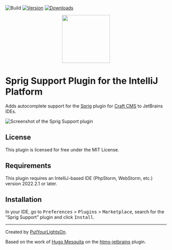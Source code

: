 ![Build](https://github.com/putyourlightson/intellij-sprig-support/workflows/Build/badge.svg)
[![Version](https://img.shields.io/jetbrains/plugin/v/21571-sprig-support)](https://plugins.jetbrains.com/plugin/21571-sprig-support)
[![Downloads](https://img.shields.io/jetbrains/plugin/d/21571-sprig-support)](https://plugins.jetbrains.com/plugin/21571-sprig-support)

<p align="center"><img width="150" src="https://raw.githubusercontent.com/putyourlightson/craft-sprig/v1/src/icon.svg"></p>

# Sprig Support Plugin for the IntelliJ Platform

<!-- Plugin description -->
Adds autocomplete support for the [Sprig](https://putyourlightson.com/plugins/sprig) plugin for [Craft CMS](https://craftcms.com/) to JetBrains IDEs.
<!-- Plugin description end -->

![Screenshot of the Sprig Support plugin](https://user-images.githubusercontent.com/57572400/233850362-e4ff91d7-4e8d-49c4-8d43-367ce6b0141b.png)

## License

This plugin is licensed for free under the MIT License.

## Requirements

This plugin requires an IntelliJ-based IDE (PhpStorm, WebStorm, etc.) version 2022.2.1 or later.

## Installation

In your IDE, go to <kbd>Preferences</kbd> > <kbd>Plugins</kbd> > <kbd>Marketplace</kbd>, search for the “Sprig Support” plugin and click <kbd>Install</kbd>.

---

Created by [PutYourLightsOn](https://putyourlightson.com/).

Based on the work of [Hugo Mesquita](https://twitter.com/hugohomesquita) on the [htmx-jetbrains](https://github.com/hugohomesquita/htmx-jetbrains) plugin.
